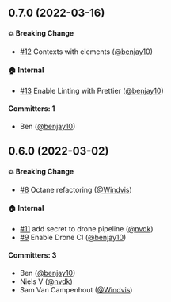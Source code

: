 ## 0.7.0 (2022-03-16)

#### :boom: Breaking Change
* [#12](https://github.com/lblod/ember-rdfa-helpers/pull/12) Contexts with elements ([@benjay10](https://github.com/benjay10))

#### :house: Internal
* [#13](https://github.com/lblod/ember-rdfa-helpers/pull/13) Enable Linting with Prettier ([@benjay10](https://github.com/benjay10))

#### Committers: 1
- Ben ([@benjay10](https://github.com/benjay10))

## 0.6.0 (2022-03-02)

#### :boom: Breaking Change
* [#8](https://github.com/lblod/ember-rdfa-helpers/pull/8) Octane refactoring ([@Windvis](https://github.com/Windvis))

#### :house: Internal
* [#11](https://github.com/lblod/ember-rdfa-helpers/pull/11) add secret to drone pipeline ([@nvdk](https://github.com/nvdk))
* [#9](https://github.com/lblod/ember-rdfa-helpers/pull/9) Enable Drone CI ([@benjay10](https://github.com/benjay10))

#### Committers: 3
- Ben ([@benjay10](https://github.com/benjay10))
- Niels V ([@nvdk](https://github.com/nvdk))
- Sam Van Campenhout ([@Windvis](https://github.com/Windvis))

